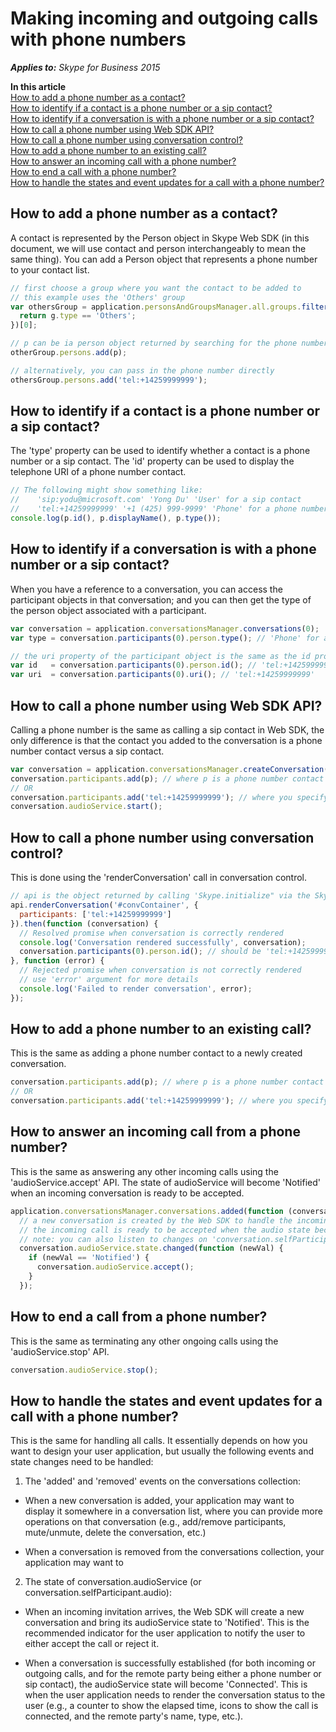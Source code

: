 
# Making incoming and outgoing calls with phone numbers


 _**Applies to:** Skype for Business 2015_

 **In this article**  
[How to add a phone number as a contact?](#sectionSection0)  
[How to identify if a contact is a phone number or a sip contact?](#sectionSection1)  
[How to identify if a conversation is with a phone number or a sip contact?](#sectionSection2)  
[How to call a phone number using Web SDK API?](#sectionSection3)  
[How to call a phone number using conversation control?](#sectionSection4)  
[How to add a phone number to an existing call?](#sectionSection5)  
[How to answer an incoming call with a phone number?](#sectionSection6)  
[How to end a call with a phone number?](#sectionSection7)  
[How to handle the states and event updates for a call with a phone number?](#sectionSection8)  



## How to add a phone number as a contact?
<a name="sectionSection0"> </a>

A contact is represented by the Person object in Skype Web SDK (in this document, we will use contact and person interchangeably to mean the same thing). You can add a Person object that represents a phone number to your contact list.

  ```js
  // first choose a group where you want the contact to be added to
  // this example uses the 'Others' group
  var othersGroup = application.personsAndGroupsManager.all.groups.filter(function (g) {
  	return g.type == 'Others';
  })[0];

  // p can be ia person object returned by searching for the phone number
  otherGroup.persons.add(p);

  // alternatively, you can pass in the phone number directly
  othersGroup.persons.add('tel:+14259999999');
  ```


## How to identify if a contact is a phone number or a sip contact?
<a name="sectionSection1"> </a>

The 'type' property can be used to identify whether a contact is a phone number or a sip contact. The 'id' property can be used to display the telephone URI of a phone number contact.

  ```js
  // The following might show something like:
  //	'sip:yodu@microsoft.com' 'Yong Du' 'User' for a sip contact
  //	'tel:+14259999999' '+1 (425) 999-9999' 'Phone' for a phone number contact
  console.log(p.id(), p.displayName(), p.type());

  ```

## How to identify if a conversation is with a phone number or a sip contact?
<a name="sectionSection2"> </a>

When you have a reference to a conversation, you can access the participant objects in that conversation; and you can then get the type of the person object associated with a participant.


  ```js
  var conversation = application.conversationsManager.conversations(0);
  var type = conversation.participants(0).person.type(); // 'Phone' for a phone number contact

  // the uri property of the participant object is the same as the id property of the associated person object
  var id   = conversation.participants(0).person.id(); // 'tel:+14259999999'
  var uri  = conversation.participants(0).uri(); // 'tel:+14259999999'

  ```


## How to call a phone number using Web SDK API?
<a name="sectionSection3"> </a>

Calling a phone number is the same as calling a sip contact in Web SDK, the only difference is that the contact you added to the conversation is a phone number contact versus a sip contact.

  ```js
  var conversation = application.conversationsManager.createConversation();
  conversation.participants.add(p); // where p is a phone number contact
  // OR
  conversation.participants.add('tel:+14259999999'); // where you specify the phone number uri
  conversation.audioService.start();
  ```



## How to call a phone number using conversation control?
<a name="sectionSection4"> </a>

This is done using the 'renderConversation' call in conversation control.

  ```js
  // api is the object returned by calling 'Skype.initialize" via the SkypeBootstrap
  api.renderConversation('#convContainer', {
    participants: ['tel:+14259999999']
  }).then(function (conversation) {
    // Resolved promise when conversation is correctly rendered
    console.log('Conversation rendered successfully', conversation);
    conversation.participants(0).person.id(); // should be 'tel:+14259999999'
  }, function (error) {
    // Rejected promise when conversation is not correctly rendered
    // use 'error' argument for more details
    console.log('Failed to render conversation', error);
  });
  ```


## How to add a phone number to an existing call?
<a name="sectionSection5"> </a>

This is the same as adding a phone number contact to a newly created conversation.

  ```js
  conversation.participants.add(p); // where p is a phone number contact
  // OR
  conversation.participants.add('tel:+14259999999'); // where you specify the phone number uri
  ```


## How to answer an incoming call from a phone number?
<a name="sectionSection6"> </a>

This is the same as answering any other incoming calls using the 'audioService.accept' API. The state of audioService will become 'Notified' when an incoming conversation is ready to be accepted.


  ```js
  application.conversationsManager.conversations.added(function (conversation) {
    // a new conversation is created by the Web SDK to handle the incoming call
    // the incoming call is ready to be accepted when the audio state becomes 'Notified'
    // note: you can also listen to changes on 'conversation.selfParticipant.audio.state'
    conversation.audioService.state.changed(function (newVal) {
      if (newVal == 'Notified') {
        conversation.audioService.accept();
      }
    });
  ```

## How to end a call from a phone number?
<a name="sectionSection7"> </a>

This is the same as terminating any other ongoing calls using the 'audioService.stop' API.

  ```js
  conversation.audioService.stop();
  ```


## How to handle the states and event updates for a call with a phone number?
<a name="sectionSection8"> </a>

This is the same for handling all calls. It essentially depends on how you want to design your user application, but usually the following events and state changes need to be handled:

1. The 'added' and 'removed' events on the conversations collection:

 - When a new conversation is added, your application may want to display it somewhere in a conversation list, where you can provide more operations on that conversation (e.g., add/remove participants, mute/unmute, delete the conversation, etc.)

 - When a conversation is removed from the conversations collection, your application may want to 

2. The state of conversation.audioService (or conversation.selfParticipant.audio):

 - When an incoming invitation arrives, the Web SDK will create a new conversation and bring its audioService state to 'Notified'. This is the recommended indicator for the user application to notify the user to either accept the call or reject it.

 - When a conversation is successfully established (for both incoming or outgoing calls, and for the remote party being either a phone number or sip contact), the audioService state will become 'Connected'. This is when the user application needs to render the conversation status to the user (e.g., a counter to show the elapsed time, icons to show the call is connected, and the remote party's name, type, etc.).
